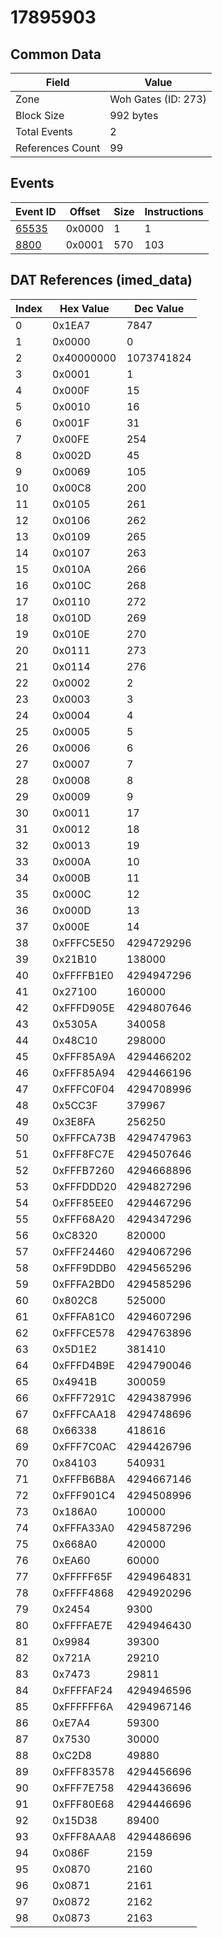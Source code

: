 # 17895903

## Common Data

| Field            | Value               |
|------------------|---------------------|
| Zone             | Woh Gates (ID: 273) |
| Block Size       | 992 bytes           |
| Total Events     | 2                   |
| References Count | 99                  |

## Events

| Event ID            | Offset   |   Size |   Instructions |
|---------------------|----------|--------|----------------|
| [65535](./65535.md) | 0x0000   |      1 |              1 |
| [8800](./8800.md)   | 0x0001   |    570 |            103 |

## DAT References (imed_data)

|   Index | Hex Value   |   Dec Value |
|---------|-------------|-------------|
|       0 | 0x1EA7      |        7847 |
|       1 | 0x0000      |           0 |
|       2 | 0x40000000  |  1073741824 |
|       3 | 0x0001      |           1 |
|       4 | 0x000F      |          15 |
|       5 | 0x0010      |          16 |
|       6 | 0x001F      |          31 |
|       7 | 0x00FE      |         254 |
|       8 | 0x002D      |          45 |
|       9 | 0x0069      |         105 |
|      10 | 0x00C8      |         200 |
|      11 | 0x0105      |         261 |
|      12 | 0x0106      |         262 |
|      13 | 0x0109      |         265 |
|      14 | 0x0107      |         263 |
|      15 | 0x010A      |         266 |
|      16 | 0x010C      |         268 |
|      17 | 0x0110      |         272 |
|      18 | 0x010D      |         269 |
|      19 | 0x010E      |         270 |
|      20 | 0x0111      |         273 |
|      21 | 0x0114      |         276 |
|      22 | 0x0002      |           2 |
|      23 | 0x0003      |           3 |
|      24 | 0x0004      |           4 |
|      25 | 0x0005      |           5 |
|      26 | 0x0006      |           6 |
|      27 | 0x0007      |           7 |
|      28 | 0x0008      |           8 |
|      29 | 0x0009      |           9 |
|      30 | 0x0011      |          17 |
|      31 | 0x0012      |          18 |
|      32 | 0x0013      |          19 |
|      33 | 0x000A      |          10 |
|      34 | 0x000B      |          11 |
|      35 | 0x000C      |          12 |
|      36 | 0x000D      |          13 |
|      37 | 0x000E      |          14 |
|      38 | 0xFFFC5E50  |  4294729296 |
|      39 | 0x21B10     |      138000 |
|      40 | 0xFFFFB1E0  |  4294947296 |
|      41 | 0x27100     |      160000 |
|      42 | 0xFFFD905E  |  4294807646 |
|      43 | 0x5305A     |      340058 |
|      44 | 0x48C10     |      298000 |
|      45 | 0xFFF85A9A  |  4294466202 |
|      46 | 0xFFF85A94  |  4294466196 |
|      47 | 0xFFFC0F04  |  4294708996 |
|      48 | 0x5CC3F     |      379967 |
|      49 | 0x3E8FA     |      256250 |
|      50 | 0xFFFCA73B  |  4294747963 |
|      51 | 0xFFF8FC7E  |  4294507646 |
|      52 | 0xFFFB7260  |  4294668896 |
|      53 | 0xFFFDDD20  |  4294827296 |
|      54 | 0xFFF85EE0  |  4294467296 |
|      55 | 0xFFF68A20  |  4294347296 |
|      56 | 0xC8320     |      820000 |
|      57 | 0xFFF24460  |  4294067296 |
|      58 | 0xFFF9DDB0  |  4294565296 |
|      59 | 0xFFFA2BD0  |  4294585296 |
|      60 | 0x802C8     |      525000 |
|      61 | 0xFFFA81C0  |  4294607296 |
|      62 | 0xFFFCE578  |  4294763896 |
|      63 | 0x5D1E2     |      381410 |
|      64 | 0xFFFD4B9E  |  4294790046 |
|      65 | 0x4941B     |      300059 |
|      66 | 0xFFF7291C  |  4294387996 |
|      67 | 0xFFFCAA18  |  4294748696 |
|      68 | 0x66338     |      418616 |
|      69 | 0xFFF7C0AC  |  4294426796 |
|      70 | 0x84103     |      540931 |
|      71 | 0xFFFB6B8A  |  4294667146 |
|      72 | 0xFFF901C4  |  4294508996 |
|      73 | 0x186A0     |      100000 |
|      74 | 0xFFFA33A0  |  4294587296 |
|      75 | 0x668A0     |      420000 |
|      76 | 0xEA60      |       60000 |
|      77 | 0xFFFFF65F  |  4294964831 |
|      78 | 0xFFFF4868  |  4294920296 |
|      79 | 0x2454      |        9300 |
|      80 | 0xFFFFAE7E  |  4294946430 |
|      81 | 0x9984      |       39300 |
|      82 | 0x721A      |       29210 |
|      83 | 0x7473      |       29811 |
|      84 | 0xFFFFAF24  |  4294946596 |
|      85 | 0xFFFFFF6A  |  4294967146 |
|      86 | 0xE7A4      |       59300 |
|      87 | 0x7530      |       30000 |
|      88 | 0xC2D8      |       49880 |
|      89 | 0xFFF83578  |  4294456696 |
|      90 | 0xFFF7E758  |  4294436696 |
|      91 | 0xFFF80E68  |  4294446696 |
|      92 | 0x15D38     |       89400 |
|      93 | 0xFFF8AAA8  |  4294486696 |
|      94 | 0x086F      |        2159 |
|      95 | 0x0870      |        2160 |
|      96 | 0x0871      |        2161 |
|      97 | 0x0872      |        2162 |
|      98 | 0x0873      |        2163 |
